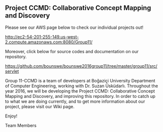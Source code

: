 ## Project CCMD: Collaborative Concept Mapping and Discovery

Please see our AWS page below to check our individual projects out!

http://ec2-54-201-255-149.us-west-2.compute.amazonaws.com:8080/Group11/

Moreover, click below for source codes and documentation on our repository.

https://github.com/bounswe/bounswe2016group11/tree/master/group11/src/servlet



Group 11-CCMD is a team of developers at Boğaziçi University Department of Computer Engineering, working with Dr. Suzan Üsküdarlı. Throughout the year 2016, we will be developing the Project CCMD: Collaborative Concept Mapping and Discovery, and improving this repository. In order to catch up to what we are doing currently, and to get more information about our project, please visit our Wiki page.

Enjoy!

Team Members
